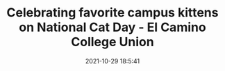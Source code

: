 ---
"title": "Celebrating favorite campus kittens on National Cat Day - El Camino College Union"
"date": "2021-10-29 18:5:41"
"feed_name": "GOOGLENEWSCONSTRUCTION"
"feed_website": "https://news.google.com/search?q=construction%2Bincident&hl=en-US&gl=US&ceid=US:en"
"feed_rss": "https://news.google.com/rss/search?q=construction%2Bincident&hl=en-US&gl=US&ceid=US:en"
"link": "https://eccunion.com/features/2021/10/29/celebrating-favorite-campus-kittens-on-national-cat-day/"
"source": "{'href': 'https://eccunion.com', 'title': 'El Camino College Union'}"
"file": "_posts/2021-1-1-2f201b8c55c7854393dda51301109a98b04e14ba.md"
"accident": "0"
"drilling": "0"
"dead": "0"
"injured": "0"
"arrested": "0"
"place": "unknown place"
"where": "unknown site"
"causes": "unknown"
"place_uri": "unknown place"
---